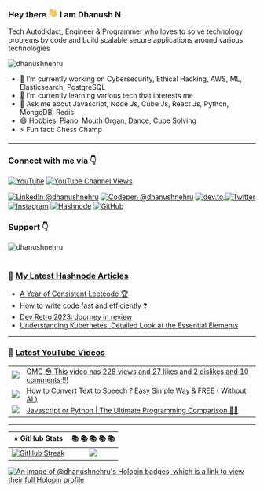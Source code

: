 ### <p>Hey there <img src="https://raw.githubusercontent.com/DhanushNehru/DhanushNehru/master/assets/wave.gif" width="20px" height="20px"/> I am Dhanush N</p> 

Tech Autodidact, Engineer & Programmer who loves to solve technology problems by code and build scalable secure applications around various technologies

<p align="left"> <img src="https://komarev.com/ghpvc/?username=dhanushnehru&label=Profile%20views&color=0e75b6&style=flat" alt="dhanushnehru" /> </p>

- 🔭 I’m currently working on Cybersecurity, Ethical Hacking, AWS, ML, Elasticsearch, PostgreSQL
- 🌱 I’m currently learning various tech that interests me
- 💬 Ask me about Javascript, Node Js, Cube Js, React Js, Python, MongoDB, Redis
- 😄 Hobbies: Piano, Mouth Organ, Dance, Cube Solving
- ⚡ Fun fact: Chess Champ

---

### Connect with me via 👇
<p align="left">

[![YouTube](https://img.shields.io/badge/YouTube-%23FF0000.svg?style=for-the-badge&logo=YouTube&logoColor=white)](https://youtube.com/@dhanushnehru/?sub_confirmation=1)
[![YouTube Channel Views](https://img.shields.io/youtube/channel/views/UCkPSG_rUGJqAXmcajZ0mNMw)](https://youtube.com/@dhanushnehru/?sub_confirmation=1)

<a href="https://www.linkedin.com/in/dhanushnehru/"><img alt="LinkedIn @dhanushnehru" align="center" src="https://img.shields.io/badge/LINKEDIN-gray.svg?colorA=6A788D&colorB=0072b1&style=for-the-badge" /></a>
<a href="https://codepen.io/dhanushnehru" target="blank"><img alt="Codepen @dhanushnehru" align="center" src="https://img.shields.io/badge/CODEPEN-gray.svg?colorA=FF5733&colorB=152437&style=for-the-badge" /></a>
<a href="https://dev.to/dhanushnehru" target="blank"><img align="center" src="https://img.shields.io/badge/DEV.TO-black.svg?colorA=F6F8FA&colorB=80DBDD&style=for-the-badge" alt="dev.to"/>
<a href="https://twitter.com/Dhanush_Nehru" target="blank"><img alt="Twitter" align="center" src="https://img.shields.io/badge/TWITTER-blue.svg?colorA=12A4DB&colorB=1D9BF0&style=for-the-badge" /></a>
<a href="https://instagram.com/dhanush_nehru" target="blank"><img alt="Instagram" align="center" src="https://img.shields.io/badge/INSTAGRAM-gray.svg?colorA=E4405F&colorB=d62976&style=for-the-badge" /></a>
<a href="https://hashnode.com/@dhanushnehru"><img alt="Hashnode" align="center" src="https://img.shields.io/badge/HASHNODE-gray.svg?colorA=2962FF&colorB=2962FF&style=for-the-badge" title="Hashnode"/></a>
<a href="https://github.com/DhanushNehru"><img alt="GitHub" align="center" src="https://img.shields.io/badge/GITHUB-gray.svg?colorA=f5f5f5&colorB=4078c0&style=for-the-badge" title="GitHub"/></a>
</p>

### Support 👇
<p><a href="https://ko-fi.com/dhanushnehru"> <img align="left" src="https://cdn.buymeacoffee.com/buttons/v2/default-yellow.png" height="40" width="210" alt="dhanushnehru" /></a></p>

<br></br>

<!-- **📕 Latest dev.to posts [@dhanushnehru](https://dev.to/dhanushnehru)** -->
<!-- DEVTO-BLOG-LIST:START -->
<!-- DEVTO-BLOG-LIST:END --> 

### 📕 [My Latest Hashnode Articles](https://hashnode.com/@dhanushnehru)
<!-- HASHNODE-BLOG-LIST:START -->
- [A Year of Consistent Leetcode 🏆](https://dhanushnehru.hashnode.dev/a-year-of-consistent-leetcode)
- [How to write code fast and efficiently ❓](https://dhanushnehru.hashnode.dev/how-to-write-code-fast-and-efficiently)
- [Dev Retro 2023: Journey in review](https://dhanushnehru.hashnode.dev/dev-retro-2023-journey-in-review)
- [Understanding Kubernetes: Detailed Look at the Essential Elements](https://dhanushnehru.hashnode.dev/understanding-kubernetes-detailed-look-at-the-essential-elements)
<!-- HASHNODE-BLOG-LIST:END -->

---

### 🎥 [Latest YouTube Videos](https://youtube.com/@dhanushnehru?sub_confirmation=1)
<table>
<!-- YOUTUBE-VIDEOS-LIST:START --><tr><td><a href="https://www.youtube.com/watch?v=kacHQaM9iRQ"><img width="140px" src="https://i.ytimg.com/vi/kacHQaM9iRQ/mqdefault.jpg"></a></td>
<td><a href="https://www.youtube.com/watch?v=kacHQaM9iRQ">OMG 😳 This video has 228 views and 27 likes and 2 dislikes and 10 comments !!!</a><br/></td></tr>
<tr><td><a href="https://www.youtube.com/watch?v=tLWIo3VWMno"><img width="140px" src="https://i.ytimg.com/vi/tLWIo3VWMno/mqdefault.jpg"></a></td>
<td><a href="https://www.youtube.com/watch?v=tLWIo3VWMno">How to Convert Text to Speech ? Easy Simple Way &amp; FREE &lpar; Without AI &rpar;</a><br/></td></tr>
<tr><td><a href="https://www.youtube.com/watch?v=CdncjOhZykU"><img width="140px" src="https://i.ytimg.com/vi/CdncjOhZykU/mqdefault.jpg"></a></td>
<td><a href="https://www.youtube.com/watch?v=CdncjOhZykU">Javascript or Python | The Ultimate Programming Comparison 🧑‍💻</a><br/></td></tr>
<!-- YOUTUBE-VIDEOS-LIST:END -->
</table>

---

:star: GitHub Stats       |  📚  📚  📚  📚  📚
:------------------------:|:----------------------: 
[![GitHub Streak](https://streak-stats.demolab.com/?user=DhanushNehru)](https://git.io/streak-stats) | ![](https://github-readme-stats.vercel.app/api/top-langs/?username=DhanushNehru&theme=dracula&hide_border=true&include_all_commits=true&count_private=true&layout=compact)
 
[![An image of @dhanushnehru's Holopin badges, which is a link to view their full Holopin profile](https://holopin.me/dhanushnehru)](https://holopin.io/@dhanushnehru)
